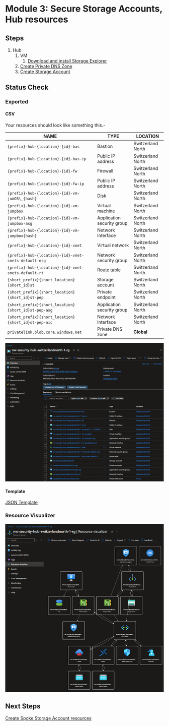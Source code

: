 # Module 3: Secure Storage Accounts, Hub resources

## Steps

1. Hub
   1. VM
      1. [Download and install Storage Explorer](../storage_explorer.md)
   1. [Create Private DNS Zone](./pdnsz.md)
   1. [Create Storage Account](./st.md)

## Status Check

### Exported

#### CSV

Your resources should look like something this.-

| NAME                                                  | TYPE                       | LOCATION          |
| ----------------------------------------------------- | -------------------------- | ----------------- |
| `{prefix}-hub-{location}-{id}-bas`                    | Bastion                    | Switzerland North |
| `{prefix}-hub-{location}-{id}-bas-ip`                 | Public IP address          | Switzerland North |
| `{prefix}-hub-{location}-{id}-fw`                     | Firewall                   | Switzerland North |
| `{prefix}-hub-{location}-{id}-fw-ip`                  | Public IP address          | Switzerland North |
| `{prefix}-hub-{location}-{id}-vm-jumOS\_{hash}`       | Disk                       | Switzerland North |
| `{prefix}-hub-{location}-{id}-vm-jumpbox`             | Virtual machine            | Switzerland North |
| `{prefix}-hub-{location}-{id}-vm-jumpbox-asg`         | Application security group | Switzerland North |
| `{prefix}-hub-{location}-{id}-vm-jumpbox{hash}`       | Network Interface          | Switzerland North |
| `{prefix}-hub-{location}-{id}-vnet`                   | Virtual network            | Switzerland North |
| `{prefix}-hub-{location}-{id}-vnet-snets-default-nsg` | Network security group     | Switzerland North |
| `{prefix}-hub-{location}-{id}-vnet-snets-default-rt`  | Route table                | Switzerland North |
| `{short_prefix}{short_location}{short_id}st`          | Storage account            | Switzerland North |
| `{short_prefix}{short_location}{short_id}st-pep`      | Private endpoint           | Switzerland North |
| `{short_prefix}{short_location}{short_id}st-pep-asg`  | Application security group | Switzerland North |
| `{short_prefix}{short_location}{short_id}st-pep-nic`  | Network Interface          | Switzerland North |
| `privatelink.blob.core.windows.net`                   | Private DNS zone           | **Global**        |

![Snapshot](../../../../assets/img/azure/solution/vnets/hub/snapshots/03.png)

#### Template

[JSON Template](../../../../azure/templates/hub/03)

### Resource Visualizer

![Resources](../../../../assets/img/azure/solution/vnets/hub/resources/03.png)

## Next Steps

[Create Spoke Storage Account resources](../spoke/st.md)
